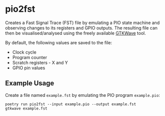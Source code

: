 # pio2fst

Creates a Fast Signal Trace (FST) file by emulating a PIO state machine and
observing changes to its registers and GPIO outputs. The resulting file can
then be visualised/analysed using the freely available [GTKWave](https://gtkwave.sourceforge.net/) tool.

By default, the following values are saved to the file:

* Clock cycle
* Program counter
* Scratch registers - X and Y
* GPIO pin values

## Example Usage
Create a file named `example.fst` by emulating the PIO program `example.pio`:

```shell
poetry run pio2fst --input example.pio --output example.fst
gtkwave example.fst
```
